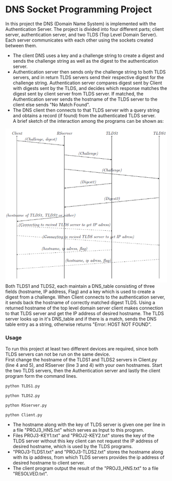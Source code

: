 # DNS Socket Programming Project  
In this project the DNS (Domain Name System) is implemented with the Authentication Server. The project is divided into four different parts; client server, authentication server, and two TLDS (Top Level Domain Server). Each server communicates with each other using the sockets created between them. 
* The client DNS uses a key and a challenge string to create a digest and sends the challenge string as well as the digest to the authentication server. 
* Authentication server then sends only the challenge string to both TLDS servers, and in return TLDS servers send their respective digest for the challenge string. Authentication server compares digest sent by Client with digests sent by the TLDS, and decides which response matches the digest sent by client server from TLDS server. If matched, the Authentication server sends the hostname of the TLDS server to the client else sends "No Match Found".
* The DNS client then connects to that TLDS server with a query string and obtains a record (if found) from the authenticated TLDS server.   
A brief sketch of the interaction among the programs can be shown as:   
<img src="/Images/Sketch.PNG">  
Both TLDS1 and TLDS2, each maintain a DNS_table consisting of three fields (hostname, IP address, Flag) and a key which is used to create a digest from a challenge. When Client connects to the authentication server, it sends back the hostname of correctly matched digest TLDS. Using a returned hostname of the top level domain server client makes connection to that TLDS server and get the IP address of desired hostname. The TLDS server looks up in it's DNS_table and if there is a match, sends the DNS table entry as a string, otherwise returns "Error: HOST NOT FOUND".  

### Usage
To run this project at least two different devices are required, since both TLDS servers can not be run on the same device.  
First change the hostname of the TLDS1 and TLDS2 servers in Client.py (line 4 and 5), and RSserver (line 3 and 4) with your own hostnames. Start the two TLDS servers, then the Authentication server and lastly the client program form the command lines.  

```
python TLDS1.py
```
```
python TLDS2.py
```
```
python RSserver.py
```
```
python Client.py
```
* The hostname along with the key of TLDS server is given one per line in a file "PROJ3_HNS.txt" which serves as Input to this program.
* Files PROJ3-KEY1.txt" and "PROJ2-KEY2.txt" stores the key of the TLDS server without this key client can not request the IP address of desired hostname, which is used by the TLDS programs. 
* "PROJ3-TLDS1.txt" and "PROJ3-TLDS2.txt" stores the hostname along with its ip address, from which TLDS servers provides the ip address of desired hostname to client server.
* The client program output the result of the "PROJ3_HNS.txt" to a file "RESOLVED.txt".


